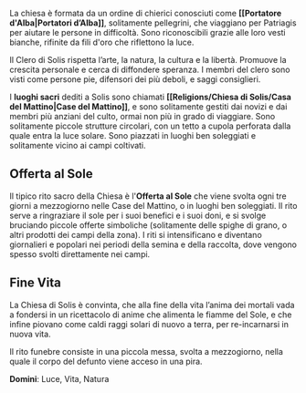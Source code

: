 La chiesa è formata da un ordine di chierici conosciuti come **[[Portatore d'Alba|Portatori d’Alba]]**, solitamente pellegrini, che viaggiano per Patriagis per aiutare le persone in difficoltà. Sono riconoscibili grazie alle loro vesti bianche, rifinite da fili d'oro che riflettono la luce. 

Il Clero di Solis rispetta l’arte, la natura, la cultura e la libertà. Promuove la crescita personale e cerca di diffondere speranza. I membri del clero sono visti come persone pie, difensori dei più deboli, e saggi consiglieri. 

I **luoghi sacri** dediti a Solis sono chiamati **[[Religions/Chiesa di Solis/Casa del Mattino|Case del Mattino]]**, e sono solitamente gestiti dai novizi e dai membri più anziani del culto, ormai non più in grado di viaggiare. Sono solitamente piccole strutture circolari, con un tetto a cupola perforata dalla quale entra la luce solare. Sono piazzati in luoghi ben soleggiati e solitamente vicino ai campi coltivati. 

## Offerta al Sole
Il tipico rito sacro della Chiesa è l'**Offerta al Sole** che viene svolta ogni tre giorni a mezzogiorno nelle Case del Mattino, o in luoghi ben soleggiati. 
Il rito serve a ringraziare il sole per i suoi benefici e i suoi doni, e si svolge bruciando piccole offerte simboliche (solitamente delle spighe di grano, o altri prodotti dei campi della zona). I riti si intensificano e diventano giornalieri e popolari nei periodi della semina e della raccolta, dove vengono spesso svolti direttamente nei campi. 

## Fine Vita
La Chiesa di Solis è convinta, che alla fine della vita l’anima dei mortali vada a fondersi in un ricettacolo di anime che alimenta le fiamme del Sole, e che infine piovano come caldi raggi solari di nuovo a terra, per re-incarnarsi in nuova vita.   

Il rito funebre consiste in una piccola messa, svolta a mezzogiorno, nella quale il corpo del defunto viene acceso in una pira. 

**Domini**: Luce, Vita, Natura